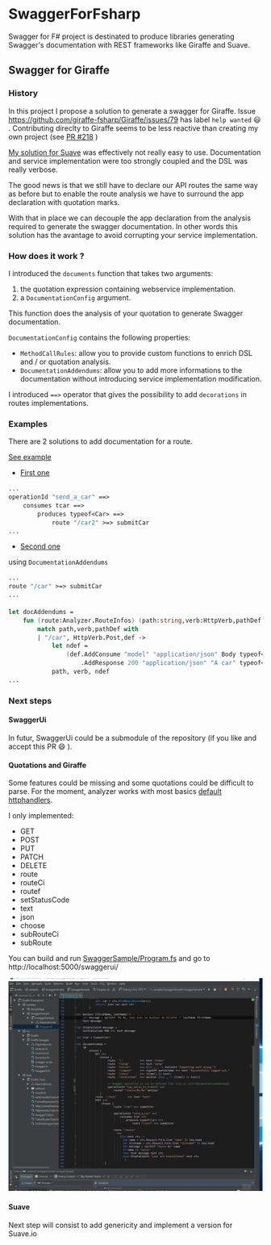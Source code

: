 # SwaggerForFsharp

Swagger for F# project is destinated to produce libraries generating Swagger's documentation with REST frameworks like Giraffe and Suave.


## Swagger for Giraffe

### History

In this project I propose a solution to generate a swagger for Giraffe. 
Issue https://github.com/giraffe-fsharp/Giraffe/issues/79 has label `help wanted` 😃  .
Contributing direclty to Giraffe seems to be less reactive than creating my own project (see [PR #218](https://github.com/giraffe-fsharp/Giraffe/pull/218) )

[My solution for Suave](https://rflechner.github.io/Suave.Swagger/) was effectively not really easy to use.
Documentation and service implementation were too strongly coupled and the DSL was really verbose.

The good news is that we still have to declare our API routes the same way as before but to enable the route analysis we have to surround the app declaration with quotation marks.

With that in place we can decouple the app declaration from the analysis required to generate the swagger documentation. In other words this solution has the avantage to avoid corrupting your service implementation.

### How does it work ?

I introduced the `documents` function that takes two arguments:
1. the quotation expression containing webservice implementation.
2. a `DocumentationConfig` argument.

This function does the analysis of your quotation to generate Swagger documentation.

`DocumentationConfig` contains the following properties:

- `MethodCallRules`: allow you to provide custom functions to enrich DSL and / or quotation analysis.
- `DocumentationAddendums`: allow you to add more informations to the documentation without introducing service implementation modification.

I introduced `==>` operator that gives the possibility to add `decorations` in routes implementations.

### Examples

There are 2 solutions to add documentation for a route.

[See example](./src/samples/SwaggerForFsharp.Giraffe.Sample/Program.fs)

- [First one](./src/samples/SwaggerForFsharp.Giraffe.Sample/Program.fs#L183)

```fsharp
...
operationId "send_a_car" ==>
	consumes tcar ==>
		produces typeof<Car> ==>
			route "/car2" >=> submitCar
...
```

- [Second one](./src/samples/SwaggerForFsharp.Giraffe.Sample/Program.fs#L181)

using `DocumentationAddendums`

```fsharp
...
route "/car" >=> submitCar
...

let docAddendums =
    fun (route:Analyzer.RouteInfos) (path:string,verb:HttpVerb,pathDef:PathDefinition) ->
        match path,verb,pathDef with
        | "/car", HttpVerb.Post,def ->
            let ndef = 
                (def.AddConsume "model" "application/json" Body typeof<Car>)
                    .AddResponse 200 "application/json" "A car" typeof<Car>
            path, verb, ndef
...
```

### Next steps

#### SwaggerUi

In futur, SwaggerUi could be a submodule of the repository (if you like and accept this PR 😄  ).

#### Quotations and Giraffe

Some features could be missing and some quotations could be difficult to parse.
For the moment, analyzer works with most basics [default httphandlers](https://github.com/giraffe-fsharp/Giraffe#default-httphandlers).

I only implemented:

- GET
- POST
- PUT
- PATCH
- DELETE
- route
- routeCi
- routef
- setStatusCode
- text
- json
- choose
- subRouteCi
- subRoute

You can build and run [SwaggerSample/Program.fs](./src/samples/SwaggerForFsharp.Giraffe.Sample/Program.fs) and 
 go to http://localhost:5000/swaggerui/

![screen_giraffe_swagger1](images/screen1.gif)

#### Suave

Next step will consist to add genericity and implement a version for Suave.io

